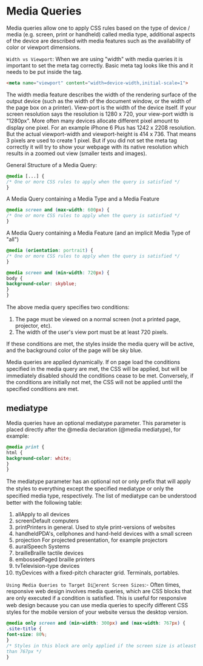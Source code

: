 # Media Queries

Media queries allow one to apply CSS rules based on the type of device / media (e.g. screen, print or handheld) called media type, additional aspects of the device are described with media features such as the availability of color or viewport dimensions.

`Width vs Viewport`: When we are using "width" with media queries it is important to set the meta tag correctly. Basic meta tag looks like this and it needs to be put inside the <head> tag.

```html
<meta name="viewport" content="width=device-width,initial-scale=1">
```

The width media feature describes the width of the rendering surface of the output device (such as the width of the document window, or the width of the page box on a printer).
View-port is the width of the device itself. If your screen resolution says the resolution is 1280 x 720, your view-port width is "1280px".
More often many devices allocate diﬀerent pixel amount to display one pixel. For an example iPhone 6 Plus has 1242 x 2208 resolution. But the actual viewport-width and viewport-height is 414 x 736. That means 3 pixels are used to create 1 pixel.
But if you did not set the meta tag correctly it will try to show your webpage with its native resolution which results in a zoomed out view (smaller texts and images).

General Structure of a Media Query:

```css
@media [...] {
/* One or more CSS rules to apply when the query is satisfied */
}
```

A Media Query containing a Media Type and a Media Feature

```css
@media screen and (max-width: 600px) {
/* One or more CSS rules to apply when the query is satisfied */
}
```

A Media Query containing a Media Feature (and an implicit Media Type of "all")

```css
@media (orientation: portrait) {
/* One or more CSS rules to apply when the query is satisfied */
}
```

```css
@media screen and (min-width: 720px) {
body {
background-color: skyblue;
}
}
```

The above media query speciﬁes two conditions:
1. The page must be viewed on a normal screen (not a printed page, projector, etc).
2. The width of the user's view port must be at least 720 pixels.

If these conditions are met, the styles inside the media query will be active, and the background color of the page will be sky blue.

Media queries are applied dynamically. If on page load the conditions speciﬁed in the media query are met, the CSS will be applied, but will be immediately disabled should the conditions cease to be met. Conversely, if the conditions are initially not met, the CSS will not be applied until the speciﬁed conditions are met.

## mediatype

Media queries have an optional mediatype parameter. This parameter is placed directly after the @media declaration (@media mediatype), for example:

```css
@media print {
html {
background-color: white;
}
}
```

The mediatype parameter has an optional not or only preﬁx that will apply the styles to everything except the speciﬁed mediatype or only the speciﬁed media type, respectively.
The list of mediatype can be understood better with the following table:
   1. allApply to all devices
   2. screenDefault computers
   3. printPrinters in general. Used to style print-versions of websites
   4. handheldPDA's, cellphones and hand-held devices with a small screen
   5. projection For projected presentation, for example projectors
   6. auralSpeech Systems
   7. brailleBraille tactile devices
   8. embossedPaged braille printers
   9. tvTelevision-type devices
   10. ttyDevices with a ﬁxed-pitch character grid. Terminals, portables.

`Using Media Queries to Target Dierent Screen Sizes`:- Often times, responsive web design involves media queries, which are CSS blocks that are only executed if a
condition is satisﬁed. This is useful for responsive web design because you can use media queries to specify diﬀerent CSS styles for the mobile version of your website versus the desktop version.

```css
@media only screen and (min-width: 300px) and (max-width: 767px) {
.site-title {
font-size: 80%;
}
/* Styles in this block are only applied if the screen size is atleast 300px wide, but no more
than 767px */
}
```
